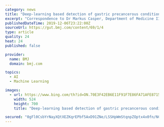 ```yaml
---
category: news
title: "Deep-learning based detection of gastric precancerous conditions"
excerpt: "Correspondence to Dr Markus Casper, Department of Medicine II, Saarland University Medical Center, Saarland University, 66421 Homburg, Germany; markus.casper{at}uks.eu"
publishedDateTime: 2019-12-06T23:22:00Z
sourceUrl: https://gut.bmj.com/content/69/1/4
type: article
quality: 24
heat: 24
published: false

provider:
  name: BMJ
  domain: bmj.com

topics:
  - AI
  - Machine Learning

images:
  - url: https://www.bing.com/th?id=ON.70E3F42EB6E11F91F7E86FA71AFE8715
    width: 524
    height: 700
    title: "Deep-learning based detection of gastric precancerous conditions"

secured: "0gFl0CsbYrNayXQtXEZKqrEPbf5AxD91ZNe/LSSHpWmStqnpZOptx4x0fn/NCVeToebisAvQTzlGW9mVCcPlhogLkGmPm3/5Zvwr4mUXqDA80o6wiAhVWWwvrr+/z6/32J8ddZIdmqrUl2nuG2Nt54xdficdX8HzLEjnSzLQlLrbrdIYU+jVghI701pnqAqdFXXsuJnN0nfzczjCcaYRugxeSpA5UQUfOpxOTq0Z9r7e/VJzIzCts/o6EjIjuuuk2+oQzTjkAgWETV52tAoimQ==;4JZX5xZI7kJxFztE5XyDkw=="
---
```


